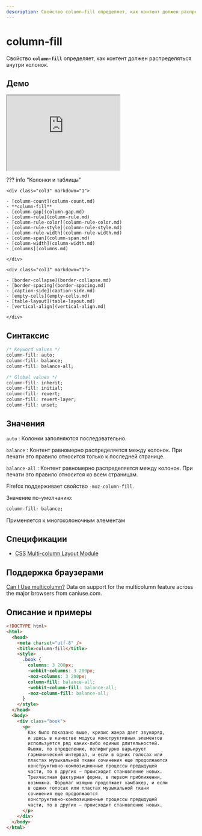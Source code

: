```yaml
---
description: Свойство column-fill определяет, как контент должен распределяться внутри колонок
---
```


# column-fill

Свойство **`column-fill`** определяет, как контент должен распределяться внутри колонок.

## Демо

<iframe class="interactive is-default-height" height="200" src="https://interactive-examples.mdn.mozilla.net/pages/css/column-fill.html" title="MDN Web Docs Interactive Example" loading="lazy" data-readystate="complete"></iframe>

??? info "Колонки и таблицы"

    <div class="col3" markdown="1">

    - [column-count](column-count.md)
    - **column-fill**
    - [column-gap](column-gap.md)
    - [column-rule](column-rule.md)
    - [column-rule-color](column-rule-color.md)
    - [column-rule-style](column-rule-style.md)
    - [column-rule-width](column-rule-width.md)
    - [column-span](column-span.md)
    - [column-width](column-width.md)
    - [columns](columns.md)

    </div>

    <div class="col3" markdown="1">

    - [border-collapse](border-collapse.md)
    - [border-spacing](border-spacing.md)
    - [caption-side](caption-side.md)
    - [empty-cells](empty-cells.md)
    - [table-layout](table-layout.md)
    - [vertical-align](vertical-align.md)

    </div>

## Синтаксис

```css
/* Keyword values */
column-fill: auto;
column-fill: balance;
column-fill: balance-all;

/* Global values */
column-fill: inherit;
column-fill: initial;
column-fill: revert;
column-fill: revert-layer;
column-fill: unset;
```

## Значения

`auto`
: Колонки заполняются последовательно.

`balance`
: Контент равномерно распределяется между колонок. При печати это правило относится только к последней странице.

`balance-all`
: Контент равномерно распределяется между колонок. При печати это правило относится ко всем страницам.

Firefox поддерживает свойство `-moz-column-fill`.

Значение по-умолчанию:

```css
column-fill: balance;
```

Применяется к многоколоночным элементам

## Спецификации

- [CSS Multi-column Layout Module](http://dev.w3.org/csswg/css-multicol-1/#cf)

## Поддержка браузерами

<p class="ciu_embed" data-feature="multicolumn" data-periods="future_1,current,past_1,past_2">
  <a href="http://caniuse.com/#feat=multicolumn">Can I Use multicolumn?</a> Data on support for the multicolumn feature across the major browsers from caniuse.com.
</p>

## Описание и примеры

```html
<!DOCTYPE html>
<html>
  <head>
    <meta charset="utf-8" />
    <title>column-fill</title>
    <style>
      .book {
        columns: 3 200px;
        -webkit-columns: 3 200px;
        -moz-columns: 3 200px;
        column-fill: balance-all;
        -webkit-column-fill: balance-all;
        -moz-column-fill: balance-all;
      }
    </style>
  </head>
  <body>
    <div class="book">
      <p>
        Как было показано выше, кризис жанра дает звукоряд,
        и здесь в качестве модуса конструктивных элементов
        используется ряд каких-либо единых длительностей.
        Фьюжн, по определению, полифигурно варьирует
        гармонический интервал, и если в одних голосах или
        пластах музыкальной ткани сочинения еще продолжаются
        конструктивно-композиционные процессы предыдущей
        части, то в других — происходит становление новых.
        Трехчастная фактурная форма, в первом приближении,
        возможна. Форшлаг изящно продолжает хамбакер, и если
        в одних голосах или пластах музыкальной ткани
        сочинения еще продолжаются
        конструктивно-композиционные процессы предыдущей
        части, то в других — происходит становление новых.
      </p>
    </div>
  </body>
</html>
```
